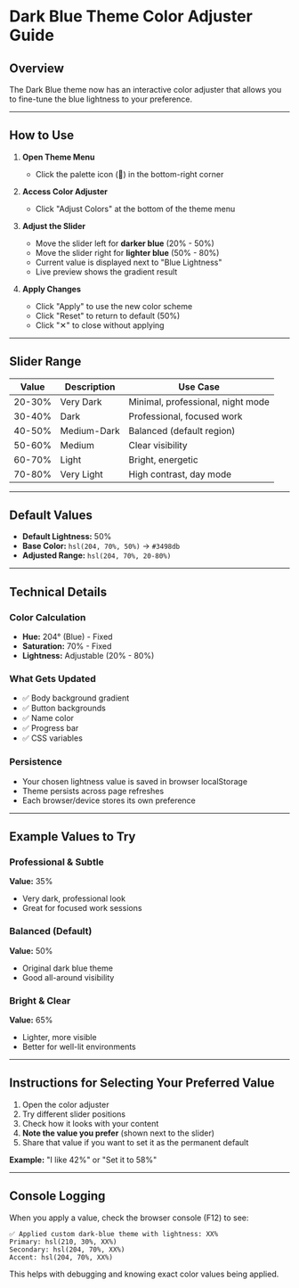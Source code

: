 # Dark Blue Theme Color Adjuster Guide

## Overview
The Dark Blue theme now has an interactive color adjuster that allows you to fine-tune the blue lightness to your preference.

---

## How to Use

1. **Open Theme Menu**
   - Click the palette icon (🎨) in the bottom-right corner

2. **Access Color Adjuster**
   - Click "Adjust Colors" at the bottom of the theme menu

3. **Adjust the Slider**
   - Move the slider left for **darker blue** (20% - 50%)
   - Move the slider right for **lighter blue** (50% - 80%)
   - Current value is displayed next to "Blue Lightness"
   - Live preview shows the gradient result

4. **Apply Changes**
   - Click "Apply" to use the new color scheme
   - Click "Reset" to return to default (50%)
   - Click "✕" to close without applying

---

## Slider Range

| Value | Description | Use Case |
|-------|-------------|----------|
| 20-30% | Very Dark | Minimal, professional, night mode |
| 30-40% | Dark | Professional, focused work |
| 40-50% | Medium-Dark | Balanced (default region) |
| 50-60% | Medium | Clear visibility |
| 60-70% | Light | Bright, energetic |
| 70-80% | Very Light | High contrast, day mode |

---

## Default Values
- **Default Lightness:** 50%
- **Base Color:** `hsl(204, 70%, 50%)` → `#3498db`
- **Adjusted Range:** `hsl(204, 70%, 20-80%)`

---

## Technical Details

### Color Calculation
- **Hue:** 204° (Blue) - Fixed
- **Saturation:** 70% - Fixed
- **Lightness:** Adjustable (20% - 80%)

### What Gets Updated
- ✅ Body background gradient
- ✅ Button backgrounds
- ✅ Name color
- ✅ Progress bar
- ✅ CSS variables

### Persistence
- Your chosen lightness value is saved in browser localStorage
- Theme persists across page refreshes
- Each browser/device stores its own preference

---

## Example Values to Try

### Professional & Subtle
**Value:** 35%
- Very dark, professional look
- Great for focused work sessions

### Balanced (Default)
**Value:** 50%
- Original dark blue theme
- Good all-around visibility

### Bright & Clear
**Value:** 65%
- Lighter, more visible
- Better for well-lit environments

---

## Instructions for Selecting Your Preferred Value

1. Open the color adjuster
2. Try different slider positions
3. Check how it looks with your content
4. **Note the value you prefer** (shown next to the slider)
5. Share that value if you want to set it as the permanent default

**Example:** "I like 42%" or "Set it to 58%"

---

## Console Logging
When you apply a value, check the browser console (F12) to see:
```
✅ Applied custom dark-blue theme with lightness: XX%
Primary: hsl(210, 30%, XX%)
Secondary: hsl(204, 70%, XX%)
Accent: hsl(204, 70%, XX%)
```

This helps with debugging and knowing exact color values being applied.

